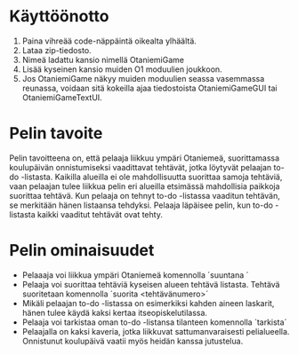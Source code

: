 # Käyttöönotto

1. Paina vihreää code-näppäintä oikealta ylhäältä.
2. Lataa zip-tiedosto.
3. Nimeä ladattu kansio nimellä OtaniemiGame
4. Lisää kyseinen kansio muiden O1 moduulien joukkoon.
5. Jos OtaniemiGame näkyy muiden moduulien seassa vasemmassa reunassa, voidaan sitä kokeilla ajaa tiedostoista OtaniemiGameGUI tai OtaniemiGameTextUI.


# Pelin tavoite

Pelin tavoitteena on, että pelaaja liikkuu ympäri Otaniemeä, suorittamassa koulupäivän onnistumiseksi vaadittavat tehtävät, jotka löytyvät pelaajan to-do -listasta.
Kaikilla alueilla ei ole mahdollisuutta suorittaa samoja tehtäviä, vaan pelaajan tulee liikkua pelin eri alueilla etsimässä mahdollisia paikkoja suorittaa tehtävä.
Kun pelaaja on tehnyt to-do -listassa vaaditun tehtävän, se merkitään hänen listaansa tehdyksi.
Pelaaja läpäisee pelin, kun to-do -listasta kaikki vaaditut tehtävät ovat tehty.


# Pelin ominaisuudet

* Pelaaaja voi liikkua ympäri Otaniemeä komennolla ´suuntana <ilmansuunta>´
* Pelaaja voi suorittaa tehtäviä kyseisen alueen tehtävä listasta. Tehtävä suoritetaan komennolla ´suorita <tehtävänumero>´
* Mikäli pelaajan to-do -listassa on esimerkiksi kahden aineen laskarit, hänen tulee käydä kaksi kertaa itseopiskelutilassa.
* Pelaaja voi tarkistaa oman to-do -listansa tilanteen komennolla ´tarkista´
* Pelaajalla on kaksi kaveria, jotka liikkuvat sattumanvaraisesti pelialueella. Onnistunut koulupäivä vaatii myös heidän kanssa jutustelua.

